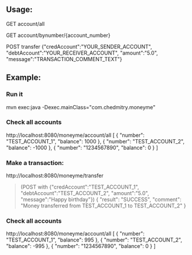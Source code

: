 ## Usage:

GET
account/all

GET
account/bynumber/{account_number}

POST
transfer
{"credAccount":"YOUR_SENDER_ACCOUNT", "debtAccount":"YOUR_RECEIVER_ACCOUNT", "amount":"5.0", "message":"TRANSACTION_COMMENT_TEXT"}


## Example:
### Run it
mvn exec:java -Dexec.mainClass="com.chedmitry.moneyme"

### Check all accounts
http://localhost:8080/moneyme/account/all
[
    {
        "number": "TEST_ACCOUNT_1",
        "balance": 1000
    },
    {
        "number": "TEST_ACCOUNT_2",
        "balance": -1000
    },
    {
        "number": "1234567890",
        "balance": 0
    }
]

### Make a transaction:
http://localhost:8080/moneyme/transfer
>(POST with {"credAccount":"TEST_ACCOUNT_1", "debtAccount":"TEST_ACCOUNT_2", "amount":"5.0", "message":"Happy birthday"})
{
    "result": "SUCCESS",
    "comment": "Money transferred from TEST_ACCOUNT_1 to TEST_ACCOUNT_2"
}

### Check all accounts
http://localhost:8080/moneyme/account/all
[
    {
        "number": "TEST_ACCOUNT_1",
        "balance": 995
    },
    {
        "number": "TEST_ACCOUNT_2",
        "balance": -995
    },
    {
        "number": "1234567890",
        "balance": 0
    }
]
